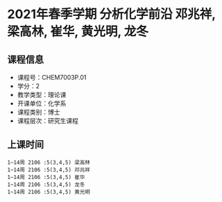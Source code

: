 # 2021年春季学期 分析化学前沿 邓兆祥, 梁高林, 崔华, 黄光明, 龙冬






## 课程信息

- 课程号：CHEM7003P.01
- 学分：2
- 教学类型：理论课
- 开课单位：化学系
- 课程类别：博士
- 课程层次：研究生课程

## 上课时间

```
1~14周 2106 :5(3,4,5) 梁高林
1~14周 2106 :5(3,4,5) 邓兆祥
1~14周 2106 :5(3,4,5) 崔华
1~14周 2106 :5(3,4,5) 龙冬
1~14周 2106 :5(3,4,5) 黄光明
```

